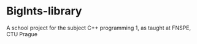 # BigInts-library
A school project for the subject C++ programming 1, as taught at FNSPE, CTU Prague
